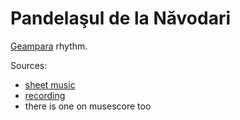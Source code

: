 # Pandelaşul de la Năvodari

[Geampara](geampara.md) rhythm.

Sources:
 - [sheet music](http://www.folkloretanznoten.de/PandelasulDelaNavodari.pdf)
 - [recording](https://szkojani.bandcamp.com/album/elixir)
 - there is one on musescore too
